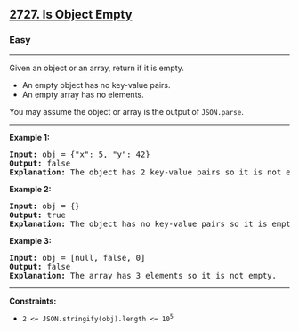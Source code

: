 <h2><a href="https://leetcode.com/problems/is-object-empty/">2727. Is Object Empty</a></h2>
<h3>Easy</h3>
<hr>
<div>
<p>Given an object or an array, return if it is empty.</p>

<ul>
  <li>An empty object has no key-value pairs.</li>
  <li>An empty array has no elements.</li>
</ul>

<p>You may assume the object or array is the output of <code>JSON.parse</code>.</p>

<hr>

<p><strong>Example 1:</strong></p>

<pre><strong>Input:</strong> obj = {"x": 5, "y": 42}
<strong>Output:</strong> false
<strong>Explanation:</strong> The object has 2 key-value pairs so it is not empty.
</pre>

<p><strong>Example 2:</strong></p>

<pre><strong>Input:</strong> obj = {}
<strong>Output:</strong> true
<strong>Explanation:</strong> The object has no key-value pairs so it is empty.
</pre>

<p><strong>Example 3:</strong></p>

<pre><strong>Input:</strong> obj = [null, false, 0]
<strong>Output:</strong> false
<strong>Explanation:</strong> The array has 3 elements so it is not empty.
</pre>

<hr>

<p><strong>Constraints:</strong></p>

<ul>
  <li><code>2 &lt;= JSON.stringify(obj).length &lt;= 10<sup>5</sup></code></li>
</ul>
</div>
